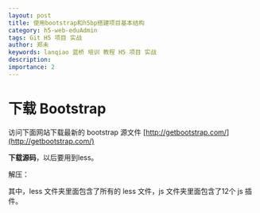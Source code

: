 ```yaml
---
layout: post
title: 使用bootstrap和h5bp搭建项目基本结构
category: h5-web-eduAdmin
tags: Git H5 项目 实战
author: 郑未
keywords: lanqiao 蓝桥 培训 教程 H5 项目 实战
description:
importance: 2
---
```


# 下载  Bootstrap
访问下面网站下载最新的 bootstrap 源文件
[http://getbootstrap.com/](http://getbootstrap.com/)

**下载源码**，以后要用到less。

解压：

其中，less 文件夹里面包含了所有的 less 文件，js 文件夹里面包含了12个 js 插件。




